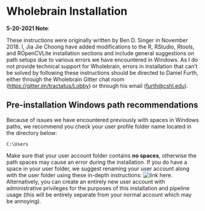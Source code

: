 # Wholebrain Installation

**5-20-2021 Note**: 

These instructions were originally written by Ben D. Singer in November 2018. 
I, Jia Jie Choong have added modifications to the R, RStudio, Rtools, and ROpenCVLite installation sections and include general suggestions on path setups due to various errors we have encountered in Windows. As I do not provide technical support for Wholebrain, errors in installation that can’t be solved by following these instructions should be directed to Daniel Furth, either through the Wholebrain Gitter chat room (https://gitter.im/tractatus/Lobby) or through his email (furth@cshl.edu).  

## Pre-installation Windows path recommendations 
Because of issues we have encountered previously with spaces in Windows paths, we recommend you check your user profile folder name located in the directory below:  

`C:\Users`

Make sure that your user account folder contains **no spaces**, otherwise the path spaces may cause an error during the installation. 
If you do have a space in your user folder, we suggest renaming your user account along with the user folder using these in-depth instructions: ![link here](https://www.repairwin.com/how-to-rename-user-and-user-folder-in-windows-7-8-10/). Alternatively, you can create an entirely new user account with administrative privileges for the purposes of this installation and pipeline usage (this will be entirely separate from your normal account which may be annoying).  
